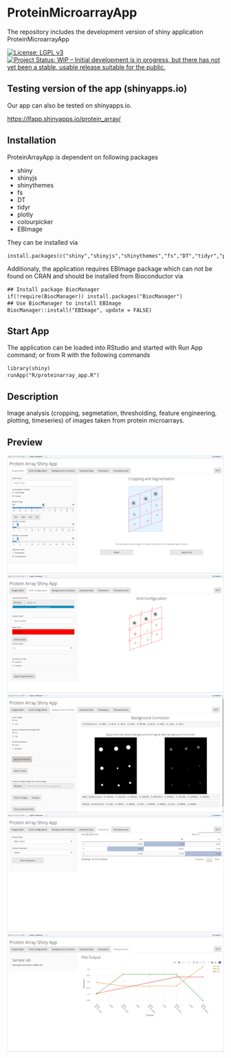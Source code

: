 
# ProteinMicroarrayApp
The repository includes the development version of shiny application ProteinMicroarrayApp

[![License: LGPL v3](https://img.shields.io/badge/License-LGPL%20v3-blue.svg)](https://www.gnu.org/licenses/lgpl-3.0)
[![Project Status: WIP – Initial development is in progress, but there has not yet been a stable, usable release suitable for the public.](https://www.repostatus.org/badges/latest/wip.svg)](https://www.repostatus.org/#wip)

## Testing version of the app (shinyapps.io)

Our app can also be tested on shinyapps.io. 

https://lfapp.shinyapps.io/protein_array/


## Installation

ProteinArrayApp is dependent on following packages

- shiny
- shinyjs
- shinythemes
- fs
- DT
- tidyr
- plotly
- colourpicker
- EBImage

They can be installed via
```
install.packages(c("shiny","shinyjs","shinythemes","fs","DT","tidyr","plotly","colourpicker"))
```

Additionaly, the application requires EBImage package which can not be found on CRAN and should be installed from Bioconductor via
```{r, eval = FALSE}
## Install package BiocManager
if(!require(BiocManager)) install.packages("BiocManager")
## Use BiocManager to install EBImage
BiocManager::install("EBImage", update = FALSE)
```

## Start App
The application can be loaded into RStudio and started with Run App command; or from R with the following commands

```{r}
library(shiny)
runApp("R/proteinarray_app.R")
```

## Description
Image analysis (cropping, segmetation, thresholding, feature engineering, plotting, timeseries) 
of images taken from protein microarrays.

## Preview

![tab1](preview/preview_1.png)
![tab2](preview/preview_2.png)
![tab3](preview/preview_3.png)
![tab4](preview/preview_4.png)
![tab5](preview/preview_5.png)

